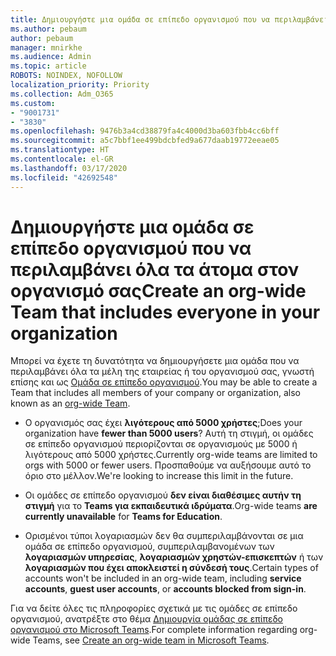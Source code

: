 ```yaml
---
title: Δημιουργήστε μια ομάδα σε επίπεδο οργανισμού που να περιλαμβάνει όλα τα άτομα στον οργανισμό σας
ms.author: pebaum
author: pebaum
manager: mnirkhe
ms.audience: Admin
ms.topic: article
ROBOTS: NOINDEX, NOFOLLOW
localization_priority: Priority
ms.collection: Adm_O365
ms.custom:
- "9001731"
- "3830"
ms.openlocfilehash: 9476b3a4cd38879fa4c4000d3ba603fbb4cc6bff
ms.sourcegitcommit: a5c7bbf1ee499bdcbfed9a677daab19772eeae05
ms.translationtype: HT
ms.contentlocale: el-GR
ms.lasthandoff: 03/17/2020
ms.locfileid: "42692548"
---
```

# <a name="create-an-org-wide-team-that-includes-everyone-in-your-organization"></a><span data-ttu-id="9f216-102">Δημιουργήστε μια ομάδα σε επίπεδο οργανισμού που να περιλαμβάνει όλα τα άτομα στον οργανισμό σας</span><span class="sxs-lookup"><span data-stu-id="9f216-102">Create an org-wide Team that includes everyone in your organization</span></span>

<span data-ttu-id="9f216-103">Μπορεί να έχετε τη δυνατότητα να δημιουργήσετε μια ομάδα που να περιλαμβάνει όλα τα μέλη της εταιρείας ή του οργανισμού σας, γνωστή επίσης και ως [Ομάδα σε επίπεδο οργανισμού](https://docs.microsoft.com/microsoftteams/create-an-org-wide-team).</span><span class="sxs-lookup"><span data-stu-id="9f216-103">You may be able to create a Team that includes all members of your company or organization, also known as an [org-wide Team](https://docs.microsoft.com/microsoftteams/create-an-org-wide-team).</span></span>

- <span data-ttu-id="9f216-104">Ο οργανισμός σας έχει **λιγότερους από 5000 χρήστες**;</span><span class="sxs-lookup"><span data-stu-id="9f216-104">Does your organization have **fewer than 5000 users**?</span></span> <span data-ttu-id="9f216-105">Αυτή τη στιγμή, οι ομάδες σε επίπεδο οργανισμού περιορίζονται σε οργανισμούς με 5000 ή λιγότερους από 5000 χρήστες.</span><span class="sxs-lookup"><span data-stu-id="9f216-105">Currently org-wide teams are limited to orgs with 5000 or fewer users.</span></span> <span data-ttu-id="9f216-106">Προσπαθούμε να αυξήσουμε αυτό το όριο στο μέλλον.</span><span class="sxs-lookup"><span data-stu-id="9f216-106">We're looking to increase this limit in the future.</span></span>

- <span data-ttu-id="9f216-107">Οι ομάδες σε επίπεδο οργανισμού **δεν είναι διαθέσιμες αυτήν τη στιγμή** για το **Teams για εκπαιδευτικά ιδρύματα**.</span><span class="sxs-lookup"><span data-stu-id="9f216-107">Org-wide teams **are currently unavailable** for **Teams for Education**.</span></span>

- <span data-ttu-id="9f216-108">Ορισμένοι τύποι λογαριασμών δεν θα συμπεριλαμβάνονται σε μια ομάδα σε επίπεδο οργανισμού, συμπεριλαμβανομένων των **λογαριασμών υπηρεσίας**, **λογαριασμών χρηστών-επισκεπτών** ή των **λογαριασμών που έχει αποκλειστεί η σύνδεσή τους**.</span><span class="sxs-lookup"><span data-stu-id="9f216-108">Certain types of accounts won't be included in an org-wide team, including **service accounts**, **guest user accounts**, or **accounts blocked from sign-in**.</span></span>

<span data-ttu-id="9f216-109">Για να δείτε όλες τις πληροφορίες σχετικά με τις ομάδες σε επίπεδο οργανισμού, ανατρέξτε στο θέμα [Δημιουργία ομάδας σε επίπεδο οργανισμού στο Microsoft Teams](https://docs.microsoft.com/microsoftteams/create-an-org-wide-team).</span><span class="sxs-lookup"><span data-stu-id="9f216-109">For complete information regarding org-wide Teams, see [Create an org-wide team in Microsoft Teams](https://docs.microsoft.com/microsoftteams/create-an-org-wide-team).</span></span> 
